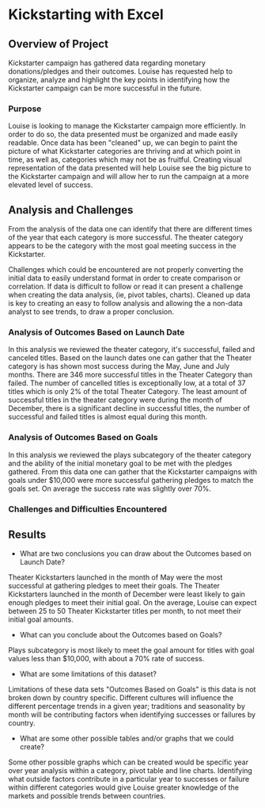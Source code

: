 # Kickstarting with Excel

## Overview of Project

Kickstarter campaign has gathered data regarding monetary donations/pledges and their outcomes. Louise has requested help to organize, analyze and highlight the key points in identifying how the Kickstarter campaign can be more successful in the future. 

### Purpose

Louise is looking to manage the Kickstarter campaign more efficiently. In order to do so, the data presented must be organized and made easily readable. Once data has been "cleaned" up, we can begin to paint the picture of what Kickstarter categories are thriving and at which point in time, as well as, categories which may not be as fruitful. Creating visual representation of the data presented will help Louise see the big picture to the Kickstarter campaign and will allow her to run the campaign at a more elevated level of success. 

## Analysis and Challenges

From the analysis of the data one can identify that there are different times of the year that each category is more successful. The theater category appears to be the category with the most goal meeting success in the Kickstarter. 

Challenges which could be encountered are not properly converting the initial data to easily understand format in order to create comparison or correlation. If data is difficult to follow or read it can present a challenge when creating the data analysis, (ie, pivot tables, charts). Cleaned up data is key to creating an easy to follow analysis and allowing the a non-data analyst to see trends, to draw a proper conclusion.


### Analysis of Outcomes Based on Launch Date

In this analysis we reviewed the theater category, it's successful, failed and canceled titles. Based on the launch dates one can gather that the Theater category is has shown most success during the May, June and July months. There are 346 more successful titles in the Theater Category than failed. The number of cancelled titles is exceptionally low, at a total of 37 titles which is only 2% of the total Theater Category. The least amount of successful titles in the theater category were during the month of December, there is a significant decline in successful titles, the number of successful and failed titles is almost equal during this month. 

### Analysis of Outcomes Based on Goals

In this analysis we reviewed the plays subcategory of the theater category and the ability of the initial monetary goal to be met with the pledges gathered. From this data one can gather that the Kickstarter campaigns with goals under $10,000 were more successful gathering pledges to match the goals set. On average the success rate was slightly over 70%. 
 

### Challenges and Difficulties Encountered

## Results

- What are two conclusions you can draw about the Outcomes based on Launch Date?

Theater Kickstarters launched in the month of May were the most successful at gathering pledges to meet their goals.
The Theater Kickstarters launched in the month of December were least likely to gain enough pledges to meet their initial goal.  On the average, Louise can expect between 25 to 50 Theater Kickstarter titles per month, to not meet their initial goal amounts.  


- What can you conclude about the Outcomes based on Goals?

Plays subcategory is most likely to meet the goal amount for titles with goal values less than $10,000, with about a 70% rate of success. 

- What are some limitations of this dataset?

Limitations of these data sets "Outcomes Based on Goals" is this data is not broken down by country specific. Different cultures will influence the different percentage trends in a given year; traditions and seasonality by month will be contributing factors when identifying successes or failures by country. 

- What are some other possible tables and/or graphs that we could create?

Some other possible graphs which can be created would be specific year over year analysis within a category, pivot table and line charts. Identifying what outside factors contribute in a particular year to successes or failure within different categories would give Louise greater knowledge of the markets and possible trends between countries. 
